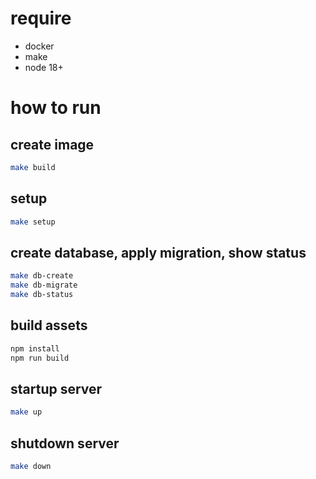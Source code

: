 # require

- docker
- make
- node 18+


# how to run

## create image

```bash
make build
```

## setup

```bash
make setup
```

## create database, apply migration, show status

```bash
make db-create
make db-migrate
make db-status
```

## build assets


```bash
npm install
npm run build
```


## startup server

```bash
make up
```

## shutdown server

```bash
make down
```

